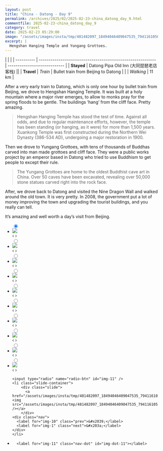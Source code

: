 ```yaml
---
layout: post
title: "China - Datong - Day 9"
permalink: /archives/2025/02/2025-02-23-china_datong_day_9.html
commentfile: 2025-02-23-china_datong_day_9
category: travel
date: 2025-02-23 05:29:00
image: "/assets/images/insta/tmp/481482097_18494046409047535_7941161050706058786_n_17862597417351051.jpg"
excerpt: |
  Hengshan Hanging Temple and Yungang Grottoes.
---
```


|            |                                                              |
| ---------- | ------------------------------------------------------------ | ----------------------------- |
| **Stayed** | Datong Pipa Old Inn (大同琵琶老店客栈) ||
| **Travel** | _Train_                                                      |    Bullet train from Beijing to Datong      |
|            | _Walking_                                                    |      11 km    |


After a very early train to Datong, which is only one hour by bullet train from Beijing, we drove to Hengshan Hanging Temple. It was built at a holy mountain where a major river emerges, to allow to monks pray for the spring floods to be gentle. The buildings ‘hang’ from the cliff face. Pretty amazing. 

> Hengshan Hanging Temple has stood the test of time. Against all odds, and due to regular maintenance efforts, however, the temple has been standing (or hanging, as it were) for more than 1,500 years. Xuankong Temple was first constructed during the Northern Wei Dynasty (386-534 AD), undergoing a major restoration in 1900.

Then we drove to Yungang Grottoes, with tens of thousands of Buddhas carved into man made grottoes and cliff face. They were a public works project by an emperor based in Datong who tried to use Buddhism to get people to except their rule. 

> The Yungang Grottoes are home to the oldest Buddhist cave art in China.  Over 50 caves have been excavated, revealing over 50,000 stone statues carved right into the rock face. 

After, we drove back to Datong and visited the Nine Dragon Wall and walked around the old town. It is very pretty. In 2008, the government put a lot of money improving the town and upgrading the tourist buildings, and you really can tell. 

It’s amazing and well worth a day’s visit from Beijing.


<ul class="slides">
    <input type="radio" name="radio-btn" id="img-1" checked="checked" />
    <li class="slide-container">
        <div class="slide">
          <a href="/assets/images/insta/tmp/481151954_18494046466047535_2674392937176713754_n_18033840551257222.jpg"><img src="/assets/images/insta/tmp/481151954_18494046466047535_2674392937176713754_n_18033840551257222.jpg" /></a>
        </div>
    <div class="nav">
      <label for="img-11" class="prev">&#x2039;</label>
      <label for="img-2" class="next">&#x203a;</label>
    </div>
    </li>
        <input type="radio" name="radio-btn" id="img-2"  />
    <li class="slide-container">
        <div class="slide">
          <a href="/assets/images/insta/tmp/480906959_18494046562047535_6357485470328143816_n_18064310122921148.jpg"><img src="/assets/images/insta/tmp/480906959_18494046562047535_6357485470328143816_n_18064310122921148.jpg" /></a>
        </div>
    <div class="nav">
      <label for="img-1" class="prev">&#x2039;</label>
      <label for="img-3" class="next">&#x203a;</label>
    </div>
    </li>
        <input type="radio" name="radio-btn" id="img-3"  />
    <li class="slide-container">
        <div class="slide">
          <a href="/assets/images/insta/tmp/480920839_18494047195047535_8620886887261903073_n_17848381080387881.jpg"><img src="/assets/images/insta/tmp/480920839_18494047195047535_8620886887261903073_n_17848381080387881.jpg" /></a>
        </div>
    <div class="nav">
      <label for="img-2" class="prev">&#x2039;</label>
      <label for="img-4" class="next">&#x203a;</label>
    </div>
    </li>
        <input type="radio" name="radio-btn" id="img-4"  />
    <li class="slide-container">
        <div class="slide">
          <a href="/assets/images/insta/tmp/481168022_18494047402047535_2762434138346770387_n_18062490640941241.jpg"><img src="/assets/images/insta/tmp/481168022_18494047402047535_2762434138346770387_n_18062490640941241.jpg" /></a>
        </div>
    <div class="nav">
      <label for="img-3" class="prev">&#x2039;</label>
      <label for="img-5" class="next">&#x203a;</label>
    </div>
    </li>
        <input type="radio" name="radio-btn" id="img-5"  />
    <li class="slide-container">
        <div class="slide">
          <a href="/assets/images/insta/tmp/481411115_18494047258047535_194272418063089952_n_17960951588893113.jpg"><img src="/assets/images/insta/tmp/481411115_18494047258047535_194272418063089952_n_17960951588893113.jpg" /></a>
        </div>
    <div class="nav">
      <label for="img-4" class="prev">&#x2039;</label>
      <label for="img-6" class="next">&#x203a;</label>
    </div>
    </li>
        <input type="radio" name="radio-btn" id="img-6"  />
    <li class="slide-container">
        <div class="slide">
          <a href="/assets/images/insta/tmp/481193177_18494047492047535_3090258647749662138_n_18270846301252443.jpg"><img src="/assets/images/insta/tmp/481193177_18494047492047535_3090258647749662138_n_18270846301252443.jpg" /></a>
        </div>
    <div class="nav">
      <label for="img-5" class="prev">&#x2039;</label>
      <label for="img-7" class="next">&#x203a;</label>
    </div>
    </li>
        <input type="radio" name="radio-btn" id="img-7"  />
    <li class="slide-container">
        <div class="slide">
          <a href="/assets/images/insta/tmp/481376569_18494046997047535_4788098376971713125_n_18157547932345046.jpg"><img src="/assets/images/insta/tmp/481376569_18494046997047535_4788098376971713125_n_18157547932345046.jpg" /></a>
        </div>
    <div class="nav">
      <label for="img-6" class="prev">&#x2039;</label>
      <label for="img-8" class="next">&#x203a;</label>
    </div>
    </li>
        <input type="radio" name="radio-btn" id="img-8"  />
    <li class="slide-container">
        <div class="slide">
          <a href="/assets/images/insta/tmp/481717761_18494046937047535_243607354710611913_n_17957295533864243.jpg"><img src="/assets/images/insta/tmp/481717761_18494046937047535_243607354710611913_n_17957295533864243.jpg" /></a>
        </div>
    <div class="nav">
      <label for="img-7" class="prev">&#x2039;</label>
      <label for="img-9" class="next">&#x203a;</label>
    </div>
    </li>
        <input type="radio" name="radio-btn" id="img-9"  />
    <li class="slide-container">
        <div class="slide">
          <a href="/assets/images/insta/tmp/480659118_18494047618047535_9034199649347915408_n_18343097008144097.jpg"><img src="/assets/images/insta/tmp/480659118_18494047618047535_9034199649347915408_n_18343097008144097.jpg" /></a>
        </div>
    <div class="nav">
      <label for="img-8" class="prev">&#x2039;</label>
      <label for="img-10" class="next">&#x203a;</label>
    </div>
    </li>
        <input type="radio" name="radio-btn" id="img-10"  />
    <li class="slide-container">
        <div class="slide">
          <a href="/assets/images/insta/tmp/481328875_18494047747047535_7805451756186148903_n_17980836950814140.jpg"><img src="/assets/images/insta/tmp/481328875_18494047747047535_7805451756186148903_n_17980836950814140.jpg" /></a>
        </div>
    <div class="nav">
      <label for="img-9" class="prev">&#x2039;</label>
      <label for="img-11" class="next">&#x203a;</label>
    </div>
    </li>
    
    <input type="radio" name="radio-btn" id="img-11" />
    <li class="slide-container">
        <div class="slide">
          <a href="/assets/images/insta/tmp/481482097_18494046409047535_7941161050706058786_n_17862597417351051.jpg"><img src="/assets/images/insta/tmp/481482097_18494046409047535_7941161050706058786_n_17862597417351051.jpg" /></a>
        </div>
    <div class="nav">
      <label for="img-10" class="prev">&#x2039;</label>
      <label for="img-1" class="next">&#x203a;</label>
    </div>
    </li>
			
<li class="nav-dots">
      <label for="img-1" class="nav-dot" id="img-dot-1"></label>
      <label for="img-2" class="nav-dot" id="img-dot-2"></label>
      <label for="img-3" class="nav-dot" id="img-dot-3"></label>
      <label for="img-4" class="nav-dot" id="img-dot-4"></label>
      <label for="img-5" class="nav-dot" id="img-dot-5"></label>
      <label for="img-6" class="nav-dot" id="img-dot-6"></label>
      <label for="img-7" class="nav-dot" id="img-dot-7"></label>
      <label for="img-8" class="nav-dot" id="img-dot-8"></label>
      <label for="img-9" class="nav-dot" id="img-dot-9"></label>
      <label for="img-10" class="nav-dot" id="img-dot-10"></label>

      <label for="img-11" class="nav-dot" id="img-dot-11"></label>

</li>
</ul>        
             

		